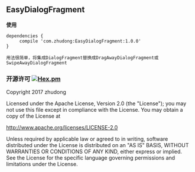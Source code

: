 ## EasyDialogFragment

**使用**
```
dependencies {
     compile 'com.zhudong:EasyDialogFragment:1.0.0'
}
```
```
用法很简单，将集成DialogFragment替换成DragAwayDialogFragment或SwipeAwayDialogFragment
```

### 开源许可 [![Hex.pm](https://img.shields.io/hexpm/l/plug.svg)](https://www.apache.org/licenses/LICENSE-2.0)

Copyright 2017 zhudong

Licensed under the Apache License, Version 2.0 (the "License");
you may not use this file except in compliance with the License.
You may obtain a copy of the License at

   http://www.apache.org/licenses/LICENSE-2.0

Unless required by applicable law or agreed to in writing, software
distributed under the License is distributed on an "AS IS" BASIS,
WITHOUT WARRANTIES OR CONDITIONS OF ANY KIND, either express or implied.
See the License for the specific language governing permissions and
limitations under the License.
```

